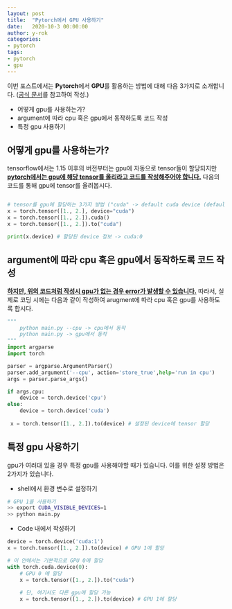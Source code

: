```yaml
---
layout: post
title:  "Pytorch에서 GPU 사용하기"
date:   2020-10-3 00:00:00
author: y-rok
categories: 
- pytorch
tags: 
- pytorch
- gpu
---
```


이번 포스트에서는 **Pytorch**에서 **GPU**를 활용하는 방법에 대해 다음 3가지로 소개합니다. ([공식 문서](https://pytorch.org/docs/stable/notes/cuda.html#cuda-semantics)를 참고하여 작성.) 

- 어떻게 gpu를 사용하는가?
- argument에 따라 cpu 혹은 gpu에서 동작하도록 코드 작성
- 특정 gpu 사용하기    

## 어떻게 gpu를 사용하는가?

tensorflow에서는 1.15 이후의 버전부터는 gpu에 자동으로 tensor들이 할당되지만 **<u>pytorch에서는 gpu에 해당 tensor를 올리라고 코드를 작성해주어야 합니다.</u>** 다음의 코드를 통해 gpu에 tensor를 올려봅시다.

```python

# tensor를 gpu에 할당하는 3가지 방법 ("cuda" -> default cuda device (default gpu device))
x = torch.tensor([1., 2.], device="cuda") 
x = torch.tensor([1., 2.]).cuda() 
x = torch.tensor([1., 2.]).to("cuda") 

print(x.device) # 할당된 device 정보 -> cuda:0
```

## argument에 따라 cpu 혹은 gpu에서 동작하도록 코드 작성

**<u>하지만, 위의 코드처럼 작성시 gpu가 없는 경우 error가 발생할 수 있습니다.</u>** 따라서, 실제로 코딩 시에는 다음과 같이 작성하여 arugment에 따라 cpu 혹은 gpu를 사용하도록 합시다.

```python
"""
	python main.py --cpu -> cpu에서 동작
	python main.py -> gpu에서 동작
"""
import argparse
import torch

parser = argparse.ArgumentParser()
parser.add_argument('--cpu', action='store_true',help='run in cpu') 
args = parser.parse_args()

if args.cpu:
    device = torch.device('cpu')
else:
    device = torch.device('cuda')
    
 x = torch.tensor([1., 2.]).to(device) # 설정된 device에 tensor 할당 
```

## 특정 gpu 사용하기

gpu가 여러대 있을 경우 특정 gpu를 사용해야할 때가 있습니다. 이를 위한 설정 방법은 2가지가 있습니다.

- shell에서 환경 변수로 설정하기

```bash
# GPU 1을 사용하기
>> export CUDA_VISIBLE_DEVICES=1
>> python main.py
```

- Code 내에서 작성하기

```python
device = torch.device('cuda:1')
x = torch.tensor([1., 2.]).to(device) # GPU 1에 할당

# 이 안에서는 기본적으로 GPU 0에 할당
with torch.cuda.device(0):
    # GPU 0 에 할당 
    x = torch.tensor([1., 2.]).to("cuda")
    
    # 단, 여기서도 다른 gpu에 할당 가능
    x = torch.tensor([1., 2.]).to(device) # GPU 1에 할당
    
```

